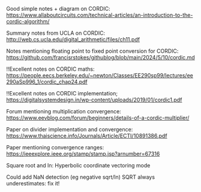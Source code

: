 Good simple notes + diagram on CORDIC:
https://www.allaboutcircuits.com/technical-articles/an-introduction-to-the-cordic-algorithm/

Summary notes from UCLA on CORDIC:
http://web.cs.ucla.edu/digital_arithmetic/files/ch11.pdf

Notes mentioning floating point to fixed point conversion for CORDIC:
https://github.com/francisrstokes/githublog/blob/main/2024/5/10/cordic.md

!!Excellent notes on CORDIC maths:
https://people.eecs.berkeley.edu/~newton/Classes/EE290sp99/lectures/ee290aSp996_1/cordic_chap24.pdf

!!Excellent notes on CORDIC implementation;
https://digitalsystemdesign.in/wp-content/uploads/2019/01/cordic1.pdf

Forum mentioning multiplication convergence:
https://www.eevblog.com/forum/beginners/details-of-a-cordic-multiplier/

Paper on divider implementation and convergence:
https://www.thaiscience.info/Journals/Article/ECTI/10891386.pdf

Paper mentioning convergence ranges:
https://ieeexplore.ieee.org/stamp/stamp.jsp?arnumber=67316

Square root and ln: Hyperbolic coordinate vectoring mode

Could add NaN detection (eg negative sqrt/ln)
SQRT always underestimates: fix it!
